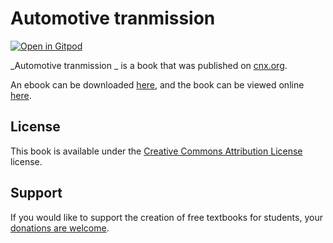# Automotive tranmission 

[![Open in Gitpod](https://gitpod.io/button/open-in-gitpod.svg)](https://gitpod.io/from-referrer/)

_Automotive tranmission _ is a book that was published on [cnx.org](https://cnx.org/).

An ebook can be downloaded [here](https://github.com/cnx-user-books/cnxbook-automotive-tranmission/releases/latest), and the book can be viewed online [here](https://github.com/cnx-user-books/cnxbook-automotive-tranmission/releases/latest).

## License
This book is available under the [Creative Commons Attribution License](./LICENSE) license.

## Support
If you would like to support the creation of free textbooks for students, your [donations are welcome](https://riceconnect.rice.edu/donation/support-openstax-banner).
